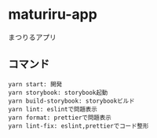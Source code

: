 # maturiru-app

まつりるアプリ

## コマンド

```
yarn start: 開発
yarn storybook: storybook起動
yarn build-storybook: storybookビルド
yarn lint: eslintで問題表示
yarn format: prettierで問題表示
yarn lint-fix: eslint,prettierでコード整形
```
